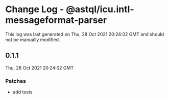 # Change Log - @astql/icu.intl-messageformat-parser

This log was last generated on Thu, 28 Oct 2021 20:24:02 GMT and should not be manually modified.

## 0.1.1
Thu, 28 Oct 2021 20:24:02 GMT

### Patches

- add tests

